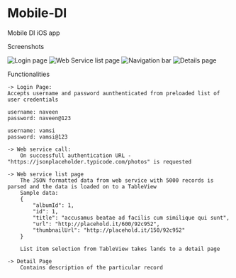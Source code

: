 # Mobile-DI
Mobile DI iOS app

Screenshots 

![Login page](screenshots/login.PNG?=100x20 "Login page")
    ![Web Service list page](screenshots/tableview.PNG?raw=true "TableView page")
    ![Navigation bar](screenshots/nav.PNG?raw=true "Navigation bar")
    ![Details page](screenshots/detailpage.PNG?raw=true "Details page")

Functionalities

    -> Login Page:
    Accepts username and password aunthenticated from preloaded list of user credentials 

    username: naveen
    password: naveen@123
    
    username: vamsi
    password: vamsi@123

    -> Web service call:
        On successfull authentication URL - "https://jsonplaceholder.typicode.com/photos" is requested

    -> Web service list page
        The JSON formatted data from web service with 5000 records is parsed and the data is loaded on to a TableView 
        Sample data:
        {
            "albumId": 1,
            "id": 1,
            "title": "accusamus beatae ad facilis cum similique qui sunt",
            "url": "http://placehold.it/600/92c952",
            "thumbnailUrl": "http://placehold.it/150/92c952"
        }

        List item selection from TableView takes lands to a detail page

    -> Detail Page
        Contains description of the particular record
    



